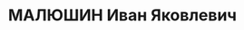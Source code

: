 ---
title: МАЛЮШИН Иван Яковлевич
description: Род. в 1886 г., г. Боготол Енисейской губ., русский, житель рудника Онон
  Оловяннинского р-на ВСК. Работал на руднике, главный инженер. Арестован 17 декабря
  1936 г. Приговорен 24 октября 1937 г. выездной сессией военной коллегией Верховного
  суда СССР по ст. 58-7, 58-8, 58-9, 58 – 11 УК РСФСР к ВМН. Приговор исполнен 24
  октября 1937 г. Реаб. 27 апреля 1994 г. Генеральной прокуратурой РФ. Жена Татьяна
  Михайловна.
---